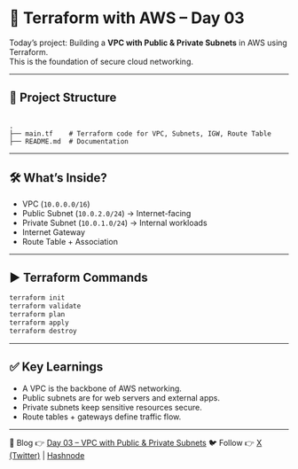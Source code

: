
# 🚀 Terraform with AWS – Day 03  

Today’s project: Building a **VPC with Public & Private Subnets** in AWS using Terraform.  
This is the foundation of secure cloud networking.  

---

## 📂 Project Structure
```

.
├── main.tf    # Terraform code for VPC, Subnets, IGW, Route Table
├── README.md  # Documentation

````

---

## 🛠️ What’s Inside?
- VPC (`10.0.0.0/16`)
- Public Subnet (`10.0.2.0/24`) → Internet-facing
- Private Subnet (`10.0.1.0/24`) → Internal workloads
- Internet Gateway
- Route Table + Association

---

## ▶️ Terraform Commands
```bash
terraform init
terraform validate
terraform plan
terraform apply
terraform destroy
````

---

## ✅ Key Learnings

* A VPC is the backbone of AWS networking.
* Public subnets are for web servers and external apps.
* Private subnets keep sensitive resources secure.
* Route tables + gateways define traffic flow.

---

📖 Blog 👉 [Day 03 – VPC with Public & Private Subnets](https://abdulraheem.hashnode.dev/day-03-building-a-vpc-with-public-and-private-subnets-in-terraform)
🐦 Follow 👉 [X (Twitter)](https://x.com/Abdulraheem183) | [Hashnode](https://abdulraheem.hashnode.dev/) 




